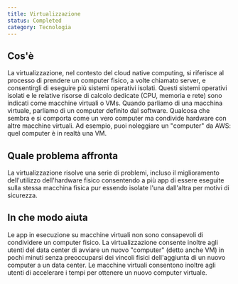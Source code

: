 ```yaml
---
title: Virtualizzazione
status: Completed
category: Tecnologia
---
```


## Cos'è
La virtualizzazione, nel contesto del cloud native computing, si riferisce al processo di prendere un computer fisico, a volte chiamato server, e consentirgli di eseguire più sistemi operativi isolati. Questi sistemi operativi isolati e le relative risorse di calcolo dedicate (CPU, memoria e rete) sono indicati come macchine virtuali o VMs. Quando parliamo di una macchina virtuale, parliamo di un computer definito dal software. Qualcosa che sembra e si comporta come un vero computer ma condivide hardware con altre macchine virtuali. Ad esempio, puoi noleggiare un "computer" da AWS: quel computer è in realtà una VM.

## Quale problema affronta
La virtualizzazione risolve una serie di problemi, incluso il miglioramento dell'utilizzo dell'hardware fisico consentendo a più app di essere eseguite sulla stessa macchina fisica pur essendo isolate l'una dall'altra per motivi di sicurezza.

## In che modo aiuta
Le app in esecuzione su macchine virtuali non sono consapevoli di condividere un computer fisico. La virtualizzazione consente inoltre agli utenti del data center di avviare un nuovo "computer" (detto anche VM) in pochi minuti senza preoccuparsi dei vincoli fisici dell'aggiunta di un nuovo computer a un data center. Le macchine virtuali consentono inoltre agli utenti di accelerare i tempi per ottenere un nuovo computer virtuale.